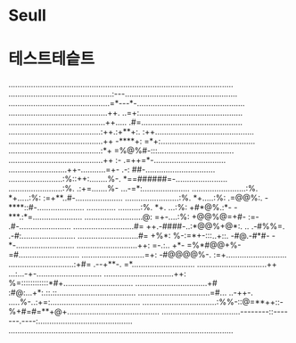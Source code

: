# Seull

<h1>테스트테슽트</h1>


<p>
....................................................................................................
..............................................:---..................................................
.............................................=*---*-................................................
............................................++.  ..=+:..............................................
...........................................++.....  .#=.............................................
.........................................:++.:+**+:. :++............................................
..........................................++ -****+:  =*+:..........................................
.........................................:*+             =%@%#-:::..................................
..........................................++              :- .=++=*-................................
..........................++-...........=+-                   .-: ##-...............................
........................:%::++:........%-.                        *==######=-.......................
........................:%. .:+=.......%-                               ...-=*:.....................
........................:%.   *+.....:%:                              :=+**..#-.....................
........................:%.   *+.....:%:    .=@@%:.                   -****::#-.....................
............. ..........:%.   *+. ...:%:   +#*@%.:*-                  -***.:*=......................
..........................@:  =+-....:%:   +@@%@=+#-                  :=- .#-.......................
...........................#=  ++.-####-..:*@@%+@*:. ..    .-#%%=.      .-#:........................
...........................#=  +%*:    %-:=*+-:::..+::.   -#@.-#*#-    -*-..........................
...........................++:          =-.:..      +*-   =%*#@@+%-    =#...........................
............................=+:                           -#@@@@%-.   :=+...........................
.............................:+#=                          .--+**-.   =*............................
...............................++                            ...:...-+-.............................
...............................++:                  %=::::::::::::*#+...............................
................................+#               :#@:...+*:.::.::...................................
................................=#...  ..-++-. .....%-..:+=:........................................
.................................:%%-::@=**++::-%+#=#=**+@+.........................................
...................................--------::-------.----:..........................................
....................................................................................................
</p>
